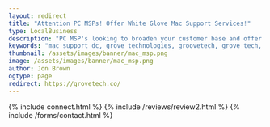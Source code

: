 ```yaml
---
layout: redirect
title: "Attention PC MSPs! Offer White Glove Mac Support Services!"
type: LocalBusiness
description: "PC MSP's looking to broaden your customer base and offer white glove Mac Support services? Partner with Grove Technologies." 
keywords: "mac support dc, grove technologies, groovetech, grove tech, mac dc, it services, it consultant, managed services, mac support near me, apple certified help, solve major issues, mac deployment mdm, custom mac services, hiring grove technologies, virtual cio ciso, ciso managed fleet, dc maryland virginia, mac services tailored, mac support team, managed it services, helpdesk support, it consulting companies, apple store repair, it support services, it outsourcing, managed network services, it service provider, mac support, Mac support, Mac support number Mac support chat, Mac support phone number, Mac support store, Mac support near me, Mac support apple, Mac support customer service, Mac support appointment, Mac support chat live"
thumbnail: /assets/images/banner/mac_msp.png
image: /assets/images/banner/mac_msp.png
author: Jon Brown
ogtype: page
redirect: https://grovetech.co/
---
```

{% include connect.html %}
{% include /reviews/review2.html %}
{% include /forms/contact.html %}
